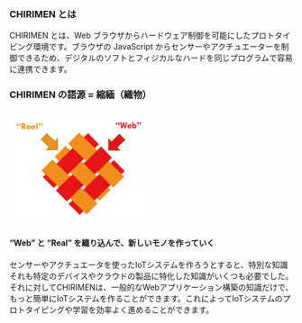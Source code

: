 ### CHIRIMEN とは
CHIRIMEN とは、Web ブラウザからハードウェア制御を可能にしたプロトタイピング環境です。ブラウザの JavaScript からセンサーやアクチュエーターを制御できるため、デジタルのソフトとフィジカルなハードを同じプログラムで容易に連携できます。

### CHIRIMEN の語源 = 縮緬（織物）

  <img src="./images/WebxReal.png" width='50%'>

#### “Web” と “Real” を織り込んで、新しいモノを作っていく

センサーやアクチュエータを使ったIoTシステムを作ろうとすると、特別な知識 それも特定のデバイスやクラウドの製品に特化した知識がいくつも必要でした。それに対してCHIRIMENは、一般的なWebアプリケーション構築の知識だけで、もっと簡単にIoTシステムを作ることができます。これによってIoTシステムのプロトタイピングや学習を効率よく進めることができます。
